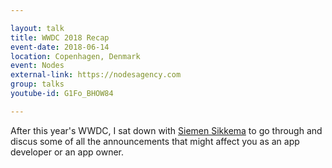 ```yaml
---

layout: talk
title: WWDC 2018 Recap
event-date: 2018-06-14
location: Copenhagen, Denmark
event: Nodes
external-link: https://nodesagency.com
group: talks
youtube-id: G1Fo_BHOW84

---
```


After this year's WWDC, I sat down with [Siemen Sikkema](https://twitter.com/siemensikkema) to go through and discus some of all the announcements that might affect you as an app developer or an app owner.